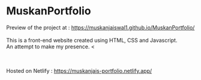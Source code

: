 # MuskanPortfolio
Preview of the project at : https://muskanjaiswal1.github.io/MuskanPortfolio/
<br><br> This is a front-end website created using HTML, CSS and Javascript.
<br> An attempt to make my presence.
<<br><br><br>


Hosted on Netlify : https://muskanjais-portfolio.netlify.app/
